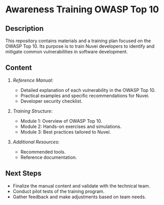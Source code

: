 # Awareness Training OWASP Top 10

## Description
This repository contains materials and a training plan focused on the OWASP Top 10. Its purpose is to train Nuvei developers to identify and mitigate common vulnerabilities in software development.

## Content
1. *Reference Manual*:
   - Detailed explanation of each vulnerability in the OWASP Top 10.
   - Practical examples and specific recommendations for Nuvei.
   - Developer security checklist.

2. *Training Structure*:
   - Module 1: Overview of OWASP Top 10.
   - Module 2: Hands-on exercises and simulations.
   - Module 3: Best practices tailored to Nuvei.

3. *Additional Resources*:
   - Recommended tools.
   - Reference documentation.

## Next Steps
- Finalize the manual content and validate with the technical team.
- Conduct pilot tests of the training program.
- Gather feedback and make adjustments based on team needs.
